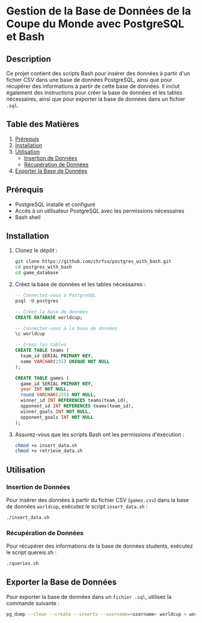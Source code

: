 # Gestion de la Base de Données de la Coupe du Monde avec PostgreSQL et Bash

## Description
Ce projet contient des scripts Bash pour insérer des données à partir d'un fichier CSV dans une base de données PostgreSQL, ainsi que pour récupérer des informations à partir de cette base de données. Il inclut également des instructions pour créer la base de données et les tables nécessaires, ainsi que pour exporter la base de données dans un fichier `.sql`.

## Table des Matières
1. [Prérequis](#prérequis)
2. [Installation](#installation)
3. [Utilisation](#utilisation)
   - [Insertion de Données](#insertion-de-données)
   - [Récupération de Données](#récupération-de-données)
4. [Exporter la Base de Données](#exporter-la-base-de-données)

## Prérequis
- PostgreSQL installé et configuré
- Accès à un utilisateur PostgreSQL avec les permissions nécessaires
- Bash shell

## Installation
1. Clonez le dépôt :
    ```bash
    git clone https://github.com/chrfsa/postgres_with_bash.git
    cd postgres_with_bash
    cd game_database
    ```

2. Créez la base de données et les tables nécessaires :
    ```sql
    -- Connectez-vous à PostgreSQL
    psql -U postgres

    -- Créez la base de données
    CREATE DATABASE worldcup;

    -- Connectez-vous à la base de données
    \c worldcup

    -- Créez les tables
    CREATE TABLE teams (
      team_id SERIAL PRIMARY KEY,
      name VARCHAR(255) UNIQUE NOT NULL
    );

    CREATE TABLE games (
      game_id SERIAL PRIMARY KEY,
      year INT NOT NULL,
      round VARCHAR(255) NOT NULL,
      winner_id INT REFERENCES teams(team_id),
      opponent_id INT REFERENCES teams(team_id),
      winner_goals INT NOT NULL,
      opponent_goals INT NOT NULL
    );
    ```

3. Assurez-vous que les scripts Bash ont les permissions d'exécution :
    ```bash
    chmod +x insert_data.sh
    chmod +x retrieve_data.sh
    ```

## Utilisation

### Insertion de Données
Pour insérer des données à partir du fichier CSV (`games.csv`) dans la base de données `worldcup`, exécutez le script `insert_data.sh` :
```bash
./insert_data.sh
```
### Récupération de Données
Pour récupérer des informations de la base de données students, exécutez le script quereis.sh :
```bash
./queries.sh
```
## Exporter la Base de Données
Pour exporter la base de données dans un `fichier .sql`, utilisez la commande suivante :
```bash
pg_dump --clean --create --inserts --username=<username> worldcup > worldcup.sql
```
